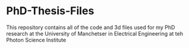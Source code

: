 # PhD-Thesis-Files
This repository contains all of the code and 3d files used for my PhD research at the University of Manchetser in Electrical Engineering at teh Photon Science Institute
